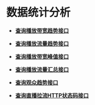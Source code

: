 # 数据统计分析<a name="topic_300000003_0"></a>

 

-   **[查询播放带宽趋势接口](查询播放带宽趋势接口.md)**  

-   **[查询播放流量趋势接口](查询播放流量趋势接口.md)**  

-   **[查询播放带宽峰值接口](查询播放带宽峰值接口.md)**  

-   **[查询播放流量汇总接口](查询播放流量汇总接口.md)**  

-   **[查询观众趋势接口](查询观众趋势接口.md)**  

-   **[查询直播拉流HTTP状态码接口](查询直播拉流HTTP状态码接口.md)**  


